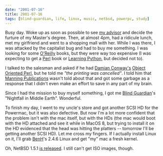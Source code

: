 ```yaml
---
date: "2001-07-16"
title: 2001-07-16
tags: [blind-guardian, life, linux, music, netbsd, powerpc, study]
---
```

Busy day. Woke up as soon as possible to see
[my advisor](http://www.ime.usp.br/~jose/) and decide the furture
of my Master's degree. Then, at almost 4pm, had a ridicule lunch,
met my girlfriend and went to a shopping mall with her. While I was
there, I was attacked by the capitalist bug and had to buy me
something. I was looking for some [O'Reilly](http://www.ora.com)
books, but they were way too expensive (I was expecting to get a
[Perl](http://perl.ora.com) book or
[Learning Python](http://www.oreilly.com/catalog/lpython/), but
decided not to).

I talked to the salesman and asked if he had
[Damian Conway's](http://www.csse.monash.edu.au/~damian/)
[Object Oriented Perl](http://www.manning.com/Conway/), but he told
me *"the printing was cancelled"*. I told him that
[Manning Publications](http://www.manning.com) wasn't told about
that and got some garbage as a response that I didn't even make an
effort to save in any part of my brain.

Since I had the mission to buy myself something, I got me
[Blind Guardian](http://www.blind-guardian.com)'s "Nightfall in
Middle Earth". Wonderful.

To finish my day, I went to my uncle's store and got another SCSI
HD for the Powermac, but it was also defective. But now I'm a lot
more confident that the problem isn't with the mac itself, but with
the HDs (the mac would boot with the HD attached and see it while
in MacOS 8, but trying to install it on the HD evidenced that the
head was hitting the platters -- tomorrow I'll be getting another
SCSI HD). Let me cross my fingers. If I actually install Linux on
it, I'll grab [BenH](http://www.penguinppc.org/~benh/)'s 2.4.6
Linux and get "my" mac a fresh kernel.

Oh, NetBSD 1.5.1
[is released](http://www.netbsd.org/Releases/formal-1.5/NetBSD-1.5.1.html).
I still can't get ISO images, though.


